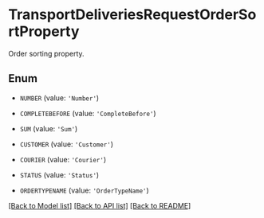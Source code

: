 # TransportDeliveriesRequestOrderSortProperty

Order sorting property.

## Enum

* `NUMBER` (value: `'Number'`)

* `COMPLETEBEFORE` (value: `'CompleteBefore'`)

* `SUM` (value: `'Sum'`)

* `CUSTOMER` (value: `'Customer'`)

* `COURIER` (value: `'Courier'`)

* `STATUS` (value: `'Status'`)

* `ORDERTYPENAME` (value: `'OrderTypeName'`)

[[Back to Model list]](../README.md#documentation-for-models) [[Back to API list]](../README.md#documentation-for-api-endpoints) [[Back to README]](../README.md)


